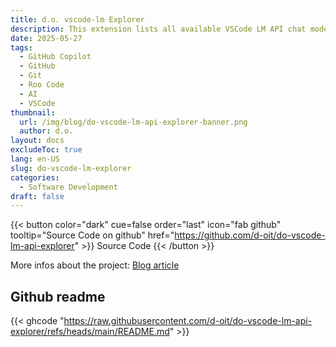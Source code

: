 ```yaml
---
title: d.o. vscode-lm Explorer
description: This extension lists all available VSCode LM API chat models in your VS Code environment and displays all details about each model.
date: 2025-05-27
tags:
  - GitHub Copilot
  - GitHub
  - Git
  - Roo Code
  - AI
  - VSCode
thumbnail:
  url: /img/blog/do-vscode-lm-api-explorer-banner.png
  author: d.o.
layout: docs
excludeToc: true
lang: en-US
slug: do-vscode-lm-explorer
categories:
  - Software Development
draft: false  
---
```


{{< button color="dark" cue=false order="last" icon="fab github" tooltip="Source Code on github" href="https://github.com/d-oit/do-vscode-lm-api-explorer" >}}
    Source Code
{{< /button >}}

More infos about the project: [Blog article](/blog/developing-a-vs-code-extension-with-github-copilot-agent-mode-and-claude-4-sonnet-may-2025)

## Github readme

{{< ghcode "https://raw.githubusercontent.com/d-oit/do-vscode-lm-api-explorer/refs/heads/main/README.md" >}}
